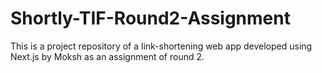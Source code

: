# Shortly-TIF-Round2-Assignment
This is a project repository of a link-shortening web app developed using Next.js by Moksh as an assignment of round 2.
